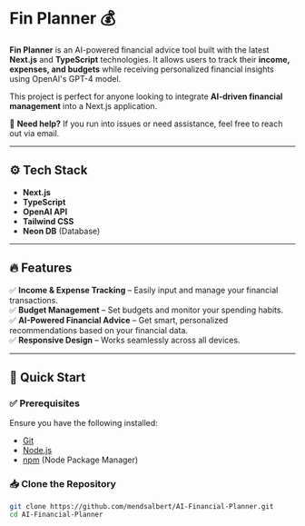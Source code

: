 # Fin Planner 💰

**Fin Planner** is an AI-powered financial advice tool built with the latest **Next.js** and **TypeScript** technologies. It allows users to track their **income, expenses, and budgets** while receiving personalized financial insights using OpenAI's GPT-4 model.  

This project is perfect for anyone looking to integrate **AI-driven financial management** into a Next.js application.  

🚀 **Need help?** If you run into issues or need assistance, feel free to reach out via email.  

---

## ⚙️ Tech Stack  
- **Next.js**  
- **TypeScript**  
- **OpenAI API**  
- **Tailwind CSS**  
- **Neon DB** (Database)

---

## 🔥 Features  

✅ **Income & Expense Tracking** – Easily input and manage your financial transactions.  
✅ **Budget Management** – Set budgets and monitor your spending habits.  
✅ **AI-Powered Financial Advice** – Get smart, personalized recommendations based on your financial data.  
✅ **Responsive Design** – Works seamlessly across all devices.  

---

## 🏁 Quick Start  

### ✅ Prerequisites  
Ensure you have the following installed:  
- [Git](https://git-scm.com/)  
- [Node.js](https://nodejs.org/)  
- [npm](https://www.npmjs.com/) (Node Package Manager)

### 📥 Clone the Repository  

```bash
git clone https://github.com/mendsalbert/AI-Financial-Planner.git
cd AI-Financial-Planner
